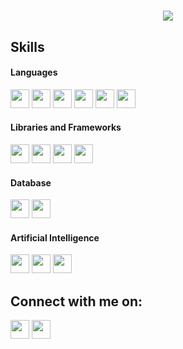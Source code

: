 <h1 align="center">
  <a href="https://git.io/typing-svg">
    <img src="https://readme-typing-svg.herokuapp.com/?lines=****Hello+World!;I'm+Saurabh+Mudaliar;Passionate+Developer+%F0%9F%92%BB;Lifelong+Learner+%F0%9F%93%9A&center=true&vCenter=true&size=25&duration=4000&pause=1000">
  </a>
</h1>



## Skills

#### Languages
<p align = "left">
<img src = "https://img.shields.io/badge/Python-FFD43B?style=for-the-badge&logo=python&logoColor=blue" height = "30px">
<img src = "https://img.shields.io/badge/C%2B%2B-00599C?style=for-the-badge&logo=c%2B%2B&logoColor=white" height = "30px">
<img src = "https://img.shields.io/badge/Java-%23ED8B00.svg?logo=openjdk&logoColor=white" height = "30px">
<img src = "https://img.shields.io/badge/HTML5-E34F26?style=for-the-badge&logo=html5&logoColor=white" height = "30px">
<img src = "https://img.shields.io/badge/CSS3-1572B6?style=for-the-badge&logo=css3&logoColor=white" height = "30px">
<img src = "https://img.shields.io/badge/PHP-777BB4?style=for-the-badge&logo=php&logoColor=white" height = "30px">
</p>
  
 #### Libraries and Frameworks
<p align = "left">
<img src = "https://img.shields.io/badge/Spring%20Boot-6DB33F?logo=springboot&logoColor=fff" height = "30px">
<img src = "https://img.shields.io/badge/Pandas-2C2D72?style=for-the-badge&logo=pandas&logoColor=white" height = "30px">
<img src = "https://img.shields.io/badge/Numpy-777BB4?style=for-the-badge&logo=numpy&logoColor=white" height = "30px">
<img src = "https://img.shields.io/badge/Flask-000000?style=for-the-badge&logo=flask&logoColor=white", height = "30px">  
</p>

#### Database
<p align = "left">
<img src = "https://img.shields.io/badge/MySQL-005C84?style=for-the-badge&logo=mysql&logoColor=white" height = "30px">
<img src = "https://img.shields.io/badge/SQLite-07405E?style=for-the-badge&logo=sqlite&logoColor=white" height = "30px">
</p>

#### Artificial Intelligence
<p align = "left">
<img src = "https://img.shields.io/badge/Hugging%20Face-FFD21E?logo=huggingface&logoColor=000" height = "30px">
<img src = "https://img.shields.io/badge/ChatGPT-74aa9c?logo=openai&logoColor=white" height = "30px">
<img src = "https://img.shields.io/badge/Claude-D97757?logo=claude&logoColor=fff" height = "30px">
</p>

## Connect with me on:
<p align = "left">
<a href = "https://www.linkedin.com/in/saurabh-mudaliar-728382242/"><img src = "https://img.shields.io/badge/LinkedIn-0077B5?style=for-the-badge&logo=linkedin&logoColor=white" height = "30px"></a>
<a href = "mailto:saurabhmudaliar2004@gmail.com"><img src = "https://img.shields.io/badge/Gmail-D14836?style=for-the-badge&logo=gmail&logoColor=white" height = "30px"></a>
